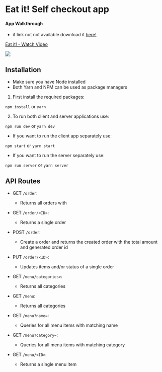 # Eat it! Self checkout app

#### App Walkthrough

- if link not not available download it <a id="raw-url" href="https://github.com/tiagoapolo/self-checkout/blob/main/github_media/walkthrough.mp4">here!</a>


<a href="https://www.loom.com/share/7f1d4c1d9e55443487b36df8172586c6"> <p>Eat it! - Watch Video</p> <img style="max-width:300px;" src="https://cdn.loom.com/sessions/thumbnails/7f1d4c1d9e55443487b36df8172586c6-1614613650521-with-play.gif"> </a>


## Installation

- Make sure you have Node installed
- Both Yarn and NPM can be used as package managers

1. First install the required packages: 

`npm install` or `yarn`

2. To run both client and server applications use:

`npm run dev` or `yarn dev`

- If you want to run the client app separately use:

`npm start` or `yarn start`

- If you want to run the server separately use:

`npm run server` or `yarn server`

## API Routes

- GET `/order`:
  - Returns all orders with 

- GET `/order/<ID>`:
  - Returns a single order

- POST `/order`:
  - Create a order and returns the created order with the total amount and generated order id

- PUT `/order/<ID>`:
  - Updates items and/or status of a single order

- GET `/menu/categories>`:
  - Returns all categories

- GET `/menu`:
  - Returns all categories

- GET `/menu?name=`:
  - Queries for all menu items with matching name

- GET `/menu?category=`:
  - Queries for all menu items with matching category

- GET `/menu/<ID>`:
  - Returns a single menu item